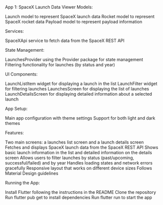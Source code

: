 App 1: SpaceX Launch Data Viewer
Models:

Launch model to represent SpaceX launch data
Rocket model to represent SpaceX rocket data
Payload model to represent payload information

Services:

SpaceXApi service to fetch data from the SpaceX REST API

State Management:

LaunchesProvider using the Provider package for state management
Filtering functionality for launches (by status and year)

UI Components:

LaunchListItem widget for displaying a launch in the list
LaunchFilter widget for filtering launches
LaunchesScreen for displaying the list of launches
LaunchDetailsScreen for displaying detailed information about a selected launch

App Setup:

Main app configuration with theme settings
Support for both light and dark themes

Features:

Two main screens: a launches list screen and a launch details screen
Fetches and displays SpaceX launch data from the SpaceX REST API
Shows basic launch information in the list and detailed information on the details screen
Allows users to filter launches by status (past/upcoming, successful/failed) and by year
Handles loading states and network errors gracefully
Responsive layout that works on different device sizes
Follows Material Design guidelines

Running the App:

Install Flutter following the instructions in the README
Clone the repository
Run flutter pub get to install dependencies
Run flutter run to start the app
